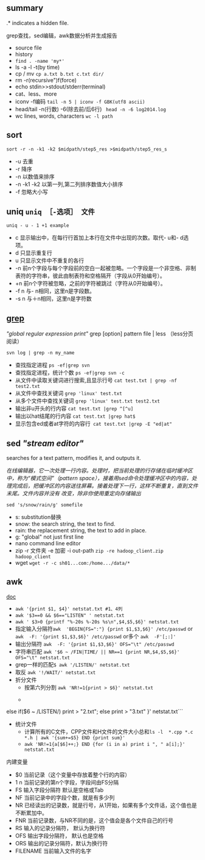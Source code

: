 ## summary

 .\* indicates a hidden file.
 
 grep查找，sed编辑，awk数据分析并生成报告

- source file
- history
- ```find . -name 'my*'```
- ls -a -l -t(by time)
- cp / mv ```cp a.txt b.txt c.txt dir/```
- rm -r(recursive")f(force)
- echo stdin>>stdout/stderr(terminal)
- cat、less、more
- iconv -f编码 ```tail -n 5 | iconv -f GBK(utf8 ascii)```
- head/tail -n(行数) -6(除去前/后6行) ``` head -n -6 log2014.log```
- wc lines, words, characters ```wc -l path```

## sort 

```
sort -r -n -k1 -k2 $midpath/step5_res >$midpath/step5_res_s
```
	
- -u 去重
- -r 降序
- -n 以数值来排序
- -n -k1 -k2 以第一列,第二列排序数值大小排序
- -f 忽略大小写
## uniq  `uniq ［-选项］ 文件` 

```
uniq - u - 1 +1 example
```

- c 显示输出中，在每行行首加上本行在文件中出现的次数。取代- u和- d选项。
- d 只显示重复行 
- u 只显示文件中不重复的各行 
- -n 前n个字段与每个字段前的空白一起被忽略。一个字段是一个非空格、非制表符的字符串，彼此由制表符和空格隔开（字段从0开始编号）。
- +n 前n个字符被忽略，之前的字符被跳过（字符从0开始编号）。
- -f n 与- n相同，这里n是字段数。
- -s n 与＋n相同，这里n是字符数

## [grep](http://www.cnblogs.com/peida/archive/2012/12/17/2821195.html) 

*"global regular expression print"* grep [option] pattern file | less   （less分页阅读） 

```
svn log | grep -n my_name
```


- 查找指定进程 ```ps -ef|grep svn```
- 查找指定进程，统计个数 ```ps -ef|grep svn -c```
- 从文件中读取关键词进行搜索,且显示行号 ```cat test.txt | grep -nf test2.txt```
- 从文件中查找关键词 ```grep 'linux' test.txt```
- 从多个文件中查找关键词 ```grep 'linux' test.txt test2.txt```
- 输出非u开头的行内容 ```cat test.txt |grep ^[^u]```
- 输出以hat结尾的行内容 ```cat test.txt |grep hat$```
- 显示包含ed或者at字符的内容行``` cat test.txt |grep -E "ed|at"```

## sed *"stream editor"* 

searches for a text pattern, modifies it, and outputs it.

*在线编辑器，它一次处理一行内容。处理时，把当前处理的行存储在临时缓冲区中，称为“模式空间”（pattern space），接着用sed命令处理缓冲区中的内容，处理完成后，把缓冲区的内容送往屏幕。接着处理下一行，这样不断重复，直到文件末尾。文件内容并没有 改变，除非你使用重定向存储输出*

```
sed 's/snow/rain/g' somefile
```

- s: substitution替换
- snow: the search string, the text to find.
- rain: the replacement string, the text to add in place.
- g: "global" not just first line
- nano command line editor
- zip -r 文件夹 -e 加密 -i out-path ```zip -re hadoop_client.zip hadoop_client ```
- wget ```wget -r -c sh01...com:/home.../data/*```

## awk

[doc](http://coolshell.cn/articles/9070.html)

- ```awk '{print $1, $4}' netstat.txt #1、4列``` 
- ```awk '$3==0 && $6=="LISTEN" ' netstat.txt```
- ```awk ' $3>0 {printf "%-20s %-20s %s\n",$4,$5,$6}' netstat.txt```
- 指定输入分隔符```awk  'BEGIN{FS=":"} {print $1,$3,$6}' /etc/passwd``` or ```awk  -F: '{print $1,$3,$6}' /etc/passwd``` or多个 ```awk  -F'[;:]'```
- 输出分隔符 ```awk  -F: '{print $1,$3,$6}' OFS="\t" /etc/passwd```
- 字符串匹配 ```awk '$6 ~ /FIN|TIME/ || NR==1 {print NR,$4,$5,$6}' OFS="\t" netstat.txt```
- grep一样的匹配```$ awk '/LISTEN/' netstat.txt```
- 取反 ```awk '!/WAIT/' netstat.txt```
- 折分文件 
	- 按第六列分割 ```awk 'NR!=1{print > $6}' netstat.txt```
	- ```awk 'NR!=1{if($6 ~ /TIME|ESTABLISHED/) print > "1.txt";
else if($6 ~ /LISTEN/) print > "2.txt";
else print > "3.txt" }' netstat.txt```
- 统计文件
	- 计算所有的C文件，CPP文件和H文件的文件大小总和```ls -l  *.cpp *.c *.h | awk '{sum+=$5} END {print sum}'```
	- ```awk 'NR!=1{a[$6]++;} END {for (i in a) print i ", " a[i];}' netstat.txt```

内建变量

- $0	当前记录（这个变量中存放着整个行的内容）
- $1~$n	当前记录的第n个字段，字段间由FS分隔
- FS	输入字段分隔符 默认是空格或Tab
- NF	当前记录中的字段个数，就是有多少列
- NR	已经读出的记录数，就是行号，从1开始，如果有多个文件话，这个值也是不断累加中。
- FNR	当前记录数，与NR不同的是，这个值会是各个文件自己的行号
- RS	输入的记录分隔符， 默认为换行符
- OFS	输出字段分隔符， 默认也是空格
- ORS	输出的记录分隔符，默认为换行符
- FILENAME	当前输入文件的名字



